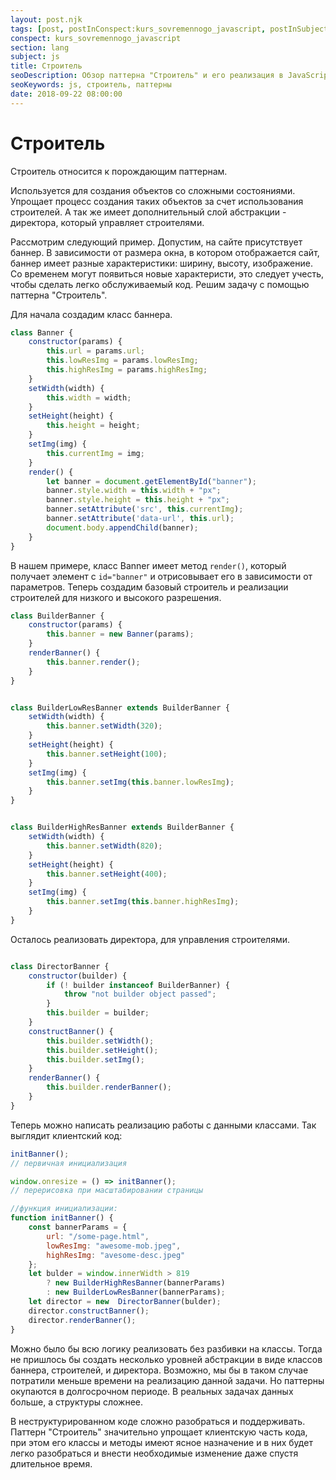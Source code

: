 ```yaml
---
layout: post.njk
tags: [post, postInConspect:kurs_sovremennogo_javascript, postInSubject:js, postInSection:lang]
conspect: kurs_sovremennogo_javascript
section: lang
subject: js
title: Строитель
seoDescription: Обзор паттерна "Строитель" и его реализация в JavaScript.
seoKeywords: js, строитель, паттерны
date: 2018-09-22 08:00:00
---
```

# Строитель

Строитель относится к порождающим паттернам.

Используется для создания объектов со сложными состояниями. Упрощает процесс создания таких объектов за счет использования строителей. А так же имеет дополнительный слой абстракции - директора, который управляет строителями.

Рассмотрим следующий пример. Допустим, на сайте присутствует баннер. В зависимости от размера окна, в котором отображается сайт, баннер имеет разные характеристики: ширину, высоту, изображение. Со временем могут появиться новые характеристи, это следует учесть, чтобы сделать легко обслуживаемый код. Решим задачу с помощью паттерна "Строитель".

Для начала создадим класс баннера.

```js
class Banner {
    constructor(params) {
        this.url = params.url;
        this.lowResImg = params.lowResImg;
        this.highResImg = params.highResImg;
    }
    setWidth(width) {
        this.width = width;
    }
    setHeight(height) {
        this.height = height;
    }
    setImg(img) {
        this.currentImg = img;
    }
    render() {
        let banner = document.getElementById("banner");
        banner.style.width = this.width + "px";
        banner.style.height = this.height + "px";
        banner.setAttribute('src', this.currentImg);
        banner.setAttribute('data-url', this.url);
        document.body.appendChild(banner);
    }
}
```

В нашем примере, класс Banner имеет метод `render()`, который получает элемент с `id="banner"` и отрисовывает его в зависимости от параметров.
Теперь создадим базовый строитель и реализации строителей для низкого и высокого разрешения.

```js
class BuilderBanner {
    constructor(params) {
        this.banner = new Banner(params);
    }
    renderBanner() {
        this.banner.render();
    }
}


class BuilderLowResBanner extends BuilderBanner {
    setWidth(width) {
        this.banner.setWidth(320);
    }
    setHeight(height) {
        this.banner.setHeight(100);
    }
    setImg(img) {
        this.banner.setImg(this.banner.lowResImg);
    }
}


class BuilderHighResBanner extends BuilderBanner {
    setWidth(width) {
        this.banner.setWidth(820);
    }
    setHeight(height) {
        this.banner.setHeight(400);
    }
    setImg(img) {
        this.banner.setImg(this.banner.highResImg);
    }
}
```

Осталось реализовать директора, для управления строителями.

```js

class DirectorBanner {
    constructor(builder) {
        if (! builder instanceof BuilderBanner) {
            throw "not builder object passed";
        }
        this.builder = builder;
    }
    constructBanner() {
        this.builder.setWidth();
        this.builder.setHeight();
        this.builder.setImg();
    }
    renderBanner() {
        this.builder.renderBanner();
    }
}
```

Теперь можно написать реализацию работы с данными классами. Так выглядит клиентский код:

```js
initBanner(); 
// первичная инициализация

window.onresize = () => initBanner(); 
// перерисовка при масштабировании страницы

//функция инициализации:
function initBanner() {
    const bannerParams = {
        url: "/some-page.html",
        lowResImg: "awesome-mob.jpeg",
        highResImg: "avesome-desc.jpeg"
    };
    let bulder = window.innerWidth > 819 
        ? new BuilderHighResBanner(bannerParams)
        : new BuilderLowResBanner(bannerParams);
    let director = new  DirectorBanner(bulder);
    director.constructBanner();
    director.renderBanner();
}
```

Можно было бы всю логику реализовать без разбивки на классы. Тогда не пришлось бы создать несколько уровней абстракции в виде классов баннера, строителей, и директора. Возможно, мы бы в таком случае потратили меньше времени на реализацию данной задачи. Но паттерны окупаются в долгосрочном периоде. В реальных задачах данных больше, а структуры сложнее. 

В неструктурированном коде сложно разобраться и поддерживать. Паттерн "Строитель" значительно упрощает клиентскую часть кода, при этом его классы и методы имеют ясное назначение и в них будет легко разобраться и внести необходимые изменение даже спустя длительное время.